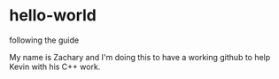 # hello-world
following the guide

My name is Zachary and I'm doing this to have a working github to help Kevin with his C++ work.
